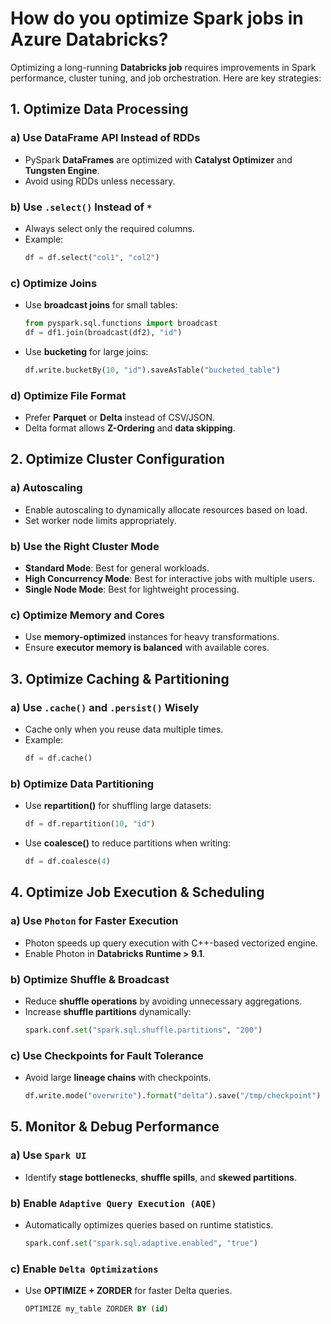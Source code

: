# How do you optimize Spark jobs in Azure Databricks?

Optimizing a long-running **Databricks job** requires improvements in Spark performance, cluster tuning, and job orchestration. Here are key strategies:



## **1. Optimize Data Processing**
### **a) Use DataFrame API Instead of RDDs**
- PySpark **DataFrames** are optimized with **Catalyst Optimizer** and **Tungsten Engine**.
- Avoid using RDDs unless necessary.

### **b) Use `.select()` Instead of `*`**
- Always select only the required columns.
- Example:
  ```python
  df = df.select("col1", "col2")
  ```

### **c) Optimize Joins**
- Use **broadcast joins** for small tables:
  ```python
  from pyspark.sql.functions import broadcast
  df = df1.join(broadcast(df2), "id")
  ```
- Use **bucketing** for large joins:
  ```python
  df.write.bucketBy(10, "id").saveAsTable("bucketed_table")
  ```

### **d) Optimize File Format**
- Prefer **Parquet** or **Delta** instead of CSV/JSON.
- Delta format allows **Z-Ordering** and **data skipping**.



## **2. Optimize Cluster Configuration**
### **a) Autoscaling**
- Enable autoscaling to dynamically allocate resources based on load.
- Set worker node limits appropriately.

### **b) Use the Right Cluster Mode**
- **Standard Mode**: Best for general workloads.
- **High Concurrency Mode**: Best for interactive jobs with multiple users.
- **Single Node Mode**: Best for lightweight processing.

### **c) Optimize Memory and Cores**
- Use **memory-optimized** instances for heavy transformations.
- Ensure **executor memory is balanced** with available cores.



## **3. Optimize Caching & Partitioning**
### **a) Use `.cache()` and `.persist()` Wisely**
- Cache only when you reuse data multiple times.
- Example:
  ```python
  df = df.cache()
  ```

### **b) Optimize Data Partitioning**
- Use **repartition()** for shuffling large datasets:
  ```python
  df = df.repartition(10, "id")
  ```
- Use **coalesce()** to reduce partitions when writing:
  ```python
  df = df.coalesce(4)
  ```



## **4. Optimize Job Execution & Scheduling**
### **a) Use `Photon` for Faster Execution**
- Photon speeds up query execution with C++-based vectorized engine.
- Enable Photon in **Databricks Runtime > 9.1**.

### **b) Optimize Shuffle & Broadcast**
- Reduce **shuffle operations** by avoiding unnecessary aggregations.
- Increase **shuffle partitions** dynamically:
  ```python
  spark.conf.set("spark.sql.shuffle.partitions", "200")
  ```

### **c) Use Checkpoints for Fault Tolerance**
- Avoid large **lineage chains** with checkpoints.
  ```python
  df.write.mode("overwrite").format("delta").save("/tmp/checkpoint")
  ```



## **5. Monitor & Debug Performance**
### **a) Use `Spark UI`**
- Identify **stage bottlenecks**, **shuffle spills**, and **skewed partitions**.

### **b) Enable `Adaptive Query Execution (AQE)`**
- Automatically optimizes queries based on runtime statistics.
  ```python
  spark.conf.set("spark.sql.adaptive.enabled", "true")
  ```

### **c) Enable `Delta Optimizations`**
- Use **OPTIMIZE + ZORDER** for faster Delta queries.
  ```sql
  OPTIMIZE my_table ZORDER BY (id)
  ```